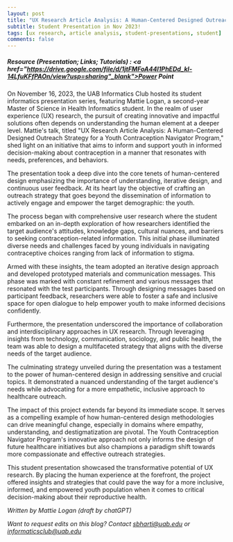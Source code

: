 ```yaml
---
layout: post
title: "UX Research Article Analysis: A Human-Centered Designed Outreach Strategy for a Youth Contraception Navigator Program"
subtitle: Student Presentation in Nov 2023!
tags: [ux research, article analysis, student-presentations, student]
comments: false
---
```

##### Resource (Presentation; Links; Tutorials) : <a href="https://drive.google.com/file/d/1jtFMFoA44l1PhEDd_kl-14LfuKFfPAOn/view?usp=sharing"_blank">Power Point</a>


On November 16, 2023, the UAB Informatics Club hosted its student informatics presentation series, featuring Mattie Logan, a second-year Master of Science in Health Informatics student. In the realm of user experience (UX) research, the pursuit of creating innovative and impactful solutions often depends on understanding the human element at a deeper level. Mattie's talk, titled "UX Research Article Analysis: A Human-Centered Designed Outreach Strategy for a Youth Contraception Navigator Program," shed light on an initiative that aims to inform and support youth in informed decision-making about contraception in a manner that resonates with needs, preferences, and behaviors. 

The presentation took a deep dive into the core tenets of human-centered design emphasizing the importance of understanding, iterative design, and continuous user feedback. At its heart lay the objective of crafting an outreach strategy that goes beyond the dissemination of information to actively engage and empower the target demographic: the youth. 

The process began with comprehensive user research where the student embarked on an in-depth exploration of how researchers identified the target audience's attitudes, knowledge gaps, cultural nuances, and barriers to seeking contraception-related information. This initial phase illuminated diverse needs and challenges faced by young individuals in navigating contraceptive choices ranging from lack of information to stigma. 

Armed with these insights, the team adopted an iterative design approach and developed prototyped materials and communication messages. This phase was marked with constant refinement and various messages that resonated with the test participants. Through designing messages based on participant feedback, researchers were able to foster a safe and inclusive space for open dialogue to help empower youth to make informed decisions confidently. 

Furthermore, the presentation underscored the importance of collaboration and interdisciplinary approaches in UX research. Through leveraging insights from technology, communication, sociology, and public health, the team was able to design a multifaceted strategy that aligns with the diverse needs of the target audience. 

The culminating strategy unveiled during the presentation was a testament to the power of human-centered design in addressing sensitive and crucial topics. It demonstrated a nuanced understanding of the target audience's needs while advocating for a more empathetic, inclusive approach to healthcare outreach.

The impact of this project extends far beyond its immediate scope. It serves as a compelling example of how human-centered design methodologies can drive meaningful change, especially in domains where empathy, understanding, and destigmatization are pivotal. The Youth Contraception Navigator Program's innovative approach not only informs the design of future healthcare initiatives but also champions a paradigm shift towards more compassionate and effective outreach strategies.

This student presentation showcased the transformative potential of UX research. By placing the human experience at the forefront, the project offered insights and strategies that could pave the way for a more inclusive, informed, and empowered youth population when it comes to critical decision-making about their reproductive health. 

_Written by Mattie Logan (draft by chatGPT)_

_Want to request edits on this blog? Contact [sbharti@uab.edu](mailto:sbharti@uab.edu) or [informaticsclub@uab.edu](mailto:informaticsclub@uab.edu)_

